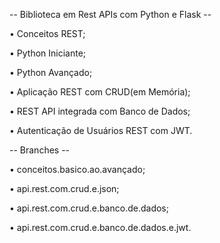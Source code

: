 -- Biblioteca em Rest APIs com Python e Flask --

• Conceitos REST;

• Python Iniciante;

• Python Avançado;

• Aplicação REST com CRUD(em Memória);

• REST API integrada com Banco de Dados;

• Autenticação de Usuários REST com JWT.

-- Branches --

• conceitos.basico.ao.avançado;

• api.rest.com.crud.e.json;

• api.rest.com.crud.e.banco.de.dados;

• api.rest.com.crud.e.banco.de.dados.e.jwt.


